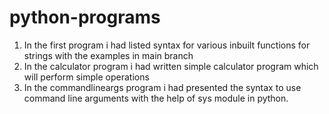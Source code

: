 # python-programs

1) In the first program i had listed syntax for various inbuilt functions for strings with the examples in main branch
2) In the calculator program i had written simple calculator program which will perform simple operations
3) In the commandlineargs program i had presented the syntax to use command line arguments with the help of sys module in python.
